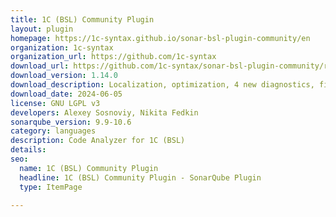 ```yaml
---
title: 1C (BSL) Community Plugin
layout: plugin
homepage: https://1c-syntax.github.io/sonar-bsl-plugin-community/en
organization: 1c-syntax
organization_url: https://github.com/1c-syntax
download_url: https://github.com/1c-syntax/sonar-bsl-plugin-community/releases/download/v1.14.0/sonar-communitybsl-plugin-1.14.0.jar
download_version: 1.14.0
download_description: Localization, optimization, 4 new diagnostics, fixes
download_date: 2024-06-05
license: GNU LGPL v3
developers: Alexey Sosnoviy, Nikita Fedkin
sonarqube_version: 9.9-10.6
category: languages
description: Code Analyzer for 1C (BSL)
details: 
seo:
  name: 1C (BSL) Community Plugin
  headline: 1C (BSL) Community Plugin - SonarQube Plugin
  type: ItemPage

---
```

